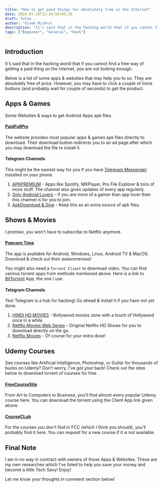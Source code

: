 ```yaml
---
title: "How to get paid things for absolutely free on the Internet"
date: 2020-07-19T12:29:56+05:30
draft: false
author: "Vivek Mishra"
description: "It's said that in the hacking world that if you cannot find a free way of getting a paid thing on the Internet, you are not looking enough."
tags: ["Beginner", "General", "Hack"]
---
```


## Introduction

It's said that in the hacking world that if you cannot find a free way of getting a paid thing on the Internet, you are not looking enough.

Below is a list of some apps & websites that may help you to so. They are absolutely free of price. However, you may have to click a couple of more buttons (and probably wait for couple of seconds) to get the product.

## Apps & Games

Some Websites & ways to get Android Apps apk files.

#### [PaidFullPro](https://www.paidfullpro.in/)

The website provides most popular apps & games apk files directly to download. Their download button redirects you to an ad page after which you may download the file to install it.

#### Telegram Channels

This might be the easiest way for you if you have [Telegram Messenger](https://play.google.com/store/apps/details?id=org.telegram.messenger) installed on your phone.<br>

1. [APKPREMIUM](https://t.me/APKPREMIUM) - Apps like Spotify, MXPlayer, Pro File Explorer & tons of more stuff. The channel also gives updates of every app regularly.
2. [Only Android Lovers](https://t.me/OnlyAndroidLovers) - If you are more of a gamer than app lover then this channel is for you to join.
3. [ApkDownload & Give](https://t.me/ApkDownloadz) - Keep this as an extra source of apk files.

## Shows & Movies

I promise, you won't have to subscribe to Netflix anymore.

#### [Popcorn Time](https://popcorntime.sh/)

The app is available for Android, Windows, Linux, Android TV & MacOS. Download & check out their awesomeness!

You might also need a `Torrent Client` to download video. You can find various torrent apps from methods mentioned above. Here is a link to [BitTorrent](files/BitTorrentPro.apk) App, the one I use.

#### Telegram Channels

Yes! Telegram is a hub for hacking! Go ahead & install it if you have not yet done.<br>

1. [HINDI HD MOVIES](https://t.me/HindiHDmovies) - Bollywood movies zone with a touch of Hollywood once in a while.
2. [Netflix Movies Web Series](https://t.me/netflix_movies_series_web) - Original Netflix HD Shows for you to download directly on the go.
3. [Netflix Movies](https://t.me/Netflix_Moviez) - Of course for your extra dose!

## Udemy Courses

See courses like Artificial Intelligence, Photoshop, or Guitar for thousands of bucks on Udemy? Don't worry, I've got your back! Check out the sites below to download torrent of courses for free.

#### [FreeCourseSite](https://freecoursesite.com/)

From Art to Computers to Business, you'll find almost every popular Udemy course here. You can download the torrent using the Client App link given above.

#### [CourseCLub](https://courseclub.me/)

For the courses you don't find in FCC (which I think you should), you'll probably find it here. You can request for a new course if it is not available.

## Final Note

I am in no way in contract with owners of these Apps & Websites. These are my own researches which I've listed to help you save your money and become a little Tech Savy! Enjoy!

Let me know your thoughts in comment section below!
